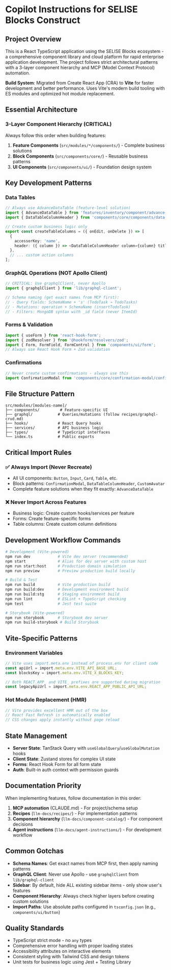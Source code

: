 # Copilot Instructions for SELISE Blocks Construct

## Project Overview

This is a React TypeScript application using the SELISE Blocks ecosystem - a comprehensive component library and cloud platform for rapid enterprise application development. The project follows strict architectural patterns with a 3-layer component hierarchy and MCP (Model Context Protocol) automation.

**Build System**: Migrated from Create React App (CRA) to **Vite** for faster development and better performance. Uses Vite's modern build tooling with ES modules and optimized hot module replacement.

## Essential Architecture

### 3-Layer Component Hierarchy (CRITICAL)

Always follow this order when building features:

1. **Feature Components** (`src/modules/*/components/`) - Complete business solutions
2. **Block Components** (`src/components/core/`) - Reusable business patterns
3. **UI Components** (`src/components/ui/`) - Foundation design system

## Key Development Patterns

### Data Tables

```typescript
// Always use AdvanceDataTable (feature-level solution)
import { AdvanceDataTable } from 'features/inventory/component/advance-data-table/advance-data-table'
import { DataTableColumnHeader } from 'components/core/components/data-table/data-table-column-header'

// Create custom business logic only
export const createTableColumns = ({ onEdit, onDelete }) => [
  {
    accessorKey: 'name',
    header: ({ column }) => <DataTableColumnHeader column={column} title="Name" />,
  },
  // ... custom action columns
];
```

### GraphQL Operations (NOT Apollo Client)

```typescript
// CRITICAL: Use graphqlClient, never Apollo
import { graphqlClient } from 'lib/graphql-client';

// Schema naming (get exact names from MCP first):
// - Query fields: SchemaName + 's' (TodoTask → TodoTasks)
// - Mutations: operation + SchemaName (insertTodoTask)
// - Filters: MongoDB syntax with _id field (never ItemId)
```

### Forms & Validation

```typescript
import { useForm } from 'react-hook-form';
import { zodResolver } from '@hookform/resolvers/zod';
import { Form, FormField, FormControl } from 'components/ui/form';
// Always use React Hook Form + Zod validation
```

### Confirmations

```typescript
// Never create custom confirmations - always use this
import ConfirmationModal from 'components/core/confirmation-modal/confirmation-modal';
```

## File Structure Pattern

```
src/modules/[modules-name]/
├── components/         # Feature-specific UI
├── graphql/           # Queries/mutations (follow recipes/graphql-crud.md)
├── hooks/             # React Query hooks
├── services/          # API business logic
├── types/             # TypeScript interfaces
└── index.ts           # Public exports
```

## Critical Import Rules

### ✅ Always Import (Never Recreate)

- All UI components: `Button`, `Input`, `Card`, `Table`, etc.
- Block patterns: `ConfirmationModal`, `DataTableColumnHeader`, `CustomAvatar`
- Complete feature solutions when they fit exactly: `AdvanceDataTable`

### ❌ Never Import Across Features

- Business logic: Create custom hooks/services per feature
- Forms: Create feature-specific forms
- Table columns: Create custom column definitions

## Development Workflow Commands

```bash
# Development (Vite-powered)
npm run dev            # Vite dev server (recommended)
npm start              # Alias for dev server with custom host
npm run start:host     # Production domain simulation
npm run preview        # Preview production build locally

# Build & Test
npm run build          # Vite production build
npm run build:dev      # Development environment build
npm run build:stg      # Staging environment build
npm run lint           # ESLint + TypeScript checking
npm test               # Jest test suite

# Storybook (Vite-powered)
npm run storybook      # Storybook dev server
npm run build-storybook # Build Storybook
```

## Vite-Specific Patterns

### Environment Variables

```typescript
// Vite uses import.meta.env instead of process.env for client code
const apiUrl = import.meta.env.VITE_API_BASE_URL;
const blocksKey = import.meta.env.VITE_X_BLOCKS_KEY;

// Both REACT_APP_ and VITE_ prefixes are supported during migration
const legacyApiUrl = import.meta.env.REACT_APP_PUBLIC_API_URL;
```

### Hot Module Replacement (HMR)

```typescript
// Vite provides excellent HMR out of the box
// React Fast Refresh is automatically enabled
// CSS changes apply instantly without page reload
```

## State Management

- **Server State**: TanStack Query with `useGlobalQuery`/`useGlobalMutation` hooks
- **Client State**: Zustand stores for complex UI state
- **Forms**: React Hook Form for all form state
- **Auth**: Built-in auth context with permission guards

## Documentation Priority

When implementing features, follow documentation in this order:

1. **MCP automation** (CLAUDE.md) - For project/schema setup
2. **Recipes** (`llm-docs/recipes/`) - For implementation patterns
3. **Component hierarchy** (`llm-docs/component-catalog/`) - For component decisions
4. **Agent instructions** (`llm-docs/agent-instructions/`) - For development workflow

## Common Gotchas

- **Schema Names**: Get exact names from MCP first, then apply naming patterns
- **GraphQL Client**: Never use Apollo - use `graphqlClient` from `lib/graphql-client`
- **Sidebar**: By default, hide ALL existing sidebar items - only show user's features
- **Component Hierarchy**: Always check higher layers before creating custom solutions
- **Import Paths**: Use absolute paths configured in `tsconfig.json` (e.g., `components/ui/button`)

## Quality Standards

- TypeScript strict mode - no `any` types
- Comprehensive error handling with proper loading states
- Accessibility attributes on interactive elements
- Consistent styling with Tailwind CSS and design tokens
- Unit tests for business logic using Jest + Testing Library
